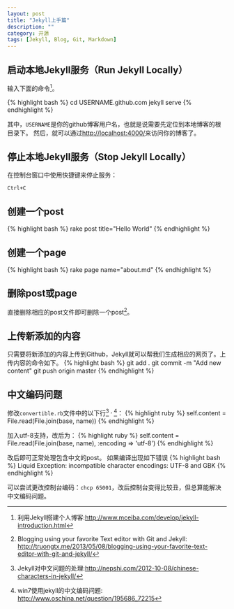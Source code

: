 ```yaml
---
layout: post
title: "Jekyll上手篇"
description: ""
category: 开源
tags: [Jekyll, Blog, Git, Markdown]
---
```


## 启动本地Jekyll服务（Run Jekyll Locally）
输入下面的命令[^chengxuyuan]。

{% highlight bash %}
cd USERNAME.github.com
jekyll serve
{% endhighlight %}

其中，`USERNAME`是你的github博客用户名，也就是说需要先定位到本地博客的根目录下。
然后，就可以通过<http://localhost:4000/>来访问你的博客了。

## 停止本地Jekyll服务（Stop Jekyll Locally）
在控制台窗口中使用快捷键来停止服务：

    Ctrl+C

## 创建一个post
{% highlight bash %}
rake post title="Hello World"
 {% endhighlight %}
 
## 创建一个page
 {% highlight bash %}
rake page name="about.md"
 {% endhighlight %}
 
## 删除post或page
直接删除相应的post文件即可删除一个post[^truong]。

## 上传新添加的内容
只需要将新添加的内容上传到Github，Jekyll就可以帮我们生成相应的网页了。上传内容的命令如下。
 {% highlight bash %}
git add .
git commit -m "Add new content"
git push origin master
 {% endhighlight %}
 
## 中文编码问题
修改`convertible.rb`文件中的以下行[^Neptune] <sup>,</sup> [^oschina]：
{% highlight ruby %}
self.content = File.read(File.join(base, name))
{% endhighlight %} 

加入utf-8支持，改后为：
{% highlight ruby %}
self.content = File.read(File.join(base, name), :encoding => 'utf-8')
{% endhighlight %}

改后即可正常处理包含中文的post。
如果编译出现如下错误
{% highlight bash %}
Liquid Exception: incompatible character encodings: UTF-8 and GBK
{% endhighlight %}

可以尝试更改控制台编码：``chcp 65001``，改后控制台变得比较丑，但总算能解决中文编码问题。

[^chengxuyuan]: 利用Jekyll搭建个人博客:<http://www.mceiba.com/develop/jekyll-introduction.html>
[^oschina]: win7使用jekyll的中文编码问题: <http://www.oschina.net/question/195686_72215>
[^Neptune]: Jekyll对中文问题的处理:<http://nepshi.com/2012-10-08/chinese-characters-in-jekyll/>
[^truong]: Blogging using your favorite Text editor with Git and Jekyll: <http://truongtx.me/2013/05/08/blogging-using-your-favorite-text-editor-with-git-and-jekyll/>